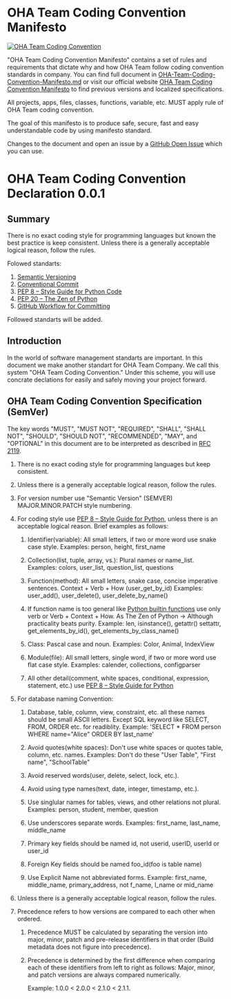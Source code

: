 # OHA Team Coding Convention Manifesto

[![OHA Team Coding Convention](https://img.shields.io/badge/OHA%20Team%20Coding%20Convention-0.1.0-green)](https://github.com/oha-organization/OHA-Team-Coding-Convention-Manifesto/)

"OHA Team Coding Convention Manifesto" contains a set of rules and requirements that dictate why and how OHA Team follow coding convention standards in company. You can find full document in [OHA-Team-Coding-Convention-Manifesto.md](./README.md) or visit our official website [OHA Team Coding Convention Manifesto](https://ohateam.org/coding-convention-manifesto.com) to find previous versions and localized specifications.

All projects, apps, files, classes, functions, variable, etc. MUST apply rule of OHA Team coding convention.

The goal of this manifesto is to produce safe, secure, fast and easy understandable code by using manifesto standard. 

Changes to the document and open an issue by a [GitHub Open Issue](https://github.com/oha-organization/OHA-Team-Coding-Convention-Manifesto/issues) which you can use.


OHA Team Coding Convention Declaration 0.0.1
============================================

Summary
-------

There is no exact coding style for programming languages but known the best practice is keep consistent.
Unless there is a generally acceptable logical reason, follow the rules.

Folowed standarts:

1. [Semantic Versioning](https://semver.org/)
1. [Conventional Commit](https://www.conventionalcommits.org/)
1. [PEP 8 – Style Guide for Python Code](https://peps.python.org/pep-0008/)
1. [PEP 20 – The Zen of Python](https://peps.python.org/pep-0020/)
1. [GitHub Workflow for Committing](https://docs.github.com/en/actions/using-workflows)

Followed standarts will be added.

Introduction
------------

In the world of software management standarts are important.
In this document we make another standart for OHA Team Company.
We call this system "OHA Team Coding Convention." Under this scheme,
you will use concrate declations for easily and safely moving your project forward.

OHA Team Coding Convention Specification (SemVer)
-------------------------------------------------

The key words "MUST", "MUST NOT", "REQUIRED", "SHALL", "SHALL NOT", "SHOULD",
"SHOULD NOT", "RECOMMENDED", "MAY", and "OPTIONAL" in this document are to be
interpreted as described in [RFC 2119](https://tools.ietf.org/html/rfc2119).

1. There is no exact coding style for programming languages but keep consistent.

1. Unless there is a generally acceptable logical reason, follow the rules.

1. For version number use "Semantic Version" (SEMVER) MAJOR.MINOR.PATCH style numbering.

1. For coding style use [PEP 8 – Style Guide for Python](https://peps.python.org/pep-0008/),
unless there is an acceptable logical reason. Brief examples as follows:

      1. Identifier(variable): All small letters, if two or more word use snake case style.
      Examples: person, height, first_name

      1. Collection(list, tuple, array, vs.): Plural names or name_list.
      Examples: colors, user_list, question_list, questions

      1. Function(method): All small letters, snake case, concise imperative sentences.
      Context + Verb + How (user_get_by_id)
      Examples: user_add(), user_delete(), user_delete_by_name()
      
      1. If function name is too general like [Python builtin functions](https://docs.python.org/3/library/functions.html)
      use only verb or Verb + Context + How. As The Zen of Python -> Although practicality beats purity.
      Example: len, isinstance(), getattr() settattr, get_elements_by_id(), get_elements_by_class_name()
      
      1. Class: Pascal case and noun.
      Examples: Color, Animal, IndexView
      
      1. Module(file): All small letters, single word, if two or more word use flat case style.
      Examples: calender, collections, configparser
      
      1. All other detail(comment, white spaces, conditional, expression, statement, etc.) use
      [PEP 8 – Style Guide for Python](https://peps.python.org/pep-0008/)


1. For database naming Convention:

      1. Database, table, column, view, constraint, etc. all these names should be small ASCII letters.
      Except SQL keyword like SELECT, FROM, ORDER etc. for readiblity.
      Example: 'SELECT * FROM person WHERE name="Alice" ORDER BY last_name'
      
      1. Avoid quotes(white spaces): Don't use white spaces or quotes table, column, etc. names.
      Examples: Don't do these "User Table", "First name", "SchoolTable"
      
      1. Avoid reserved words(user, delete, select, lock, etc.).
      
      1. Avoid using type names(text, date, integer, timestamp, etc.).

      1. Use singlular names for tables, views, and other relations not plural.
      Examples: person, student, member, question

      1. Use underscores separate words.
      Examples: first_name, last_name, middle_name
      
      1. Primary key fields should be named id, not userid, userID, userId or user_id
      
      1. Foreign Key fields should be named foo_id(foo is table name)

      1. Use Explicit Name not abbreviated forms.
      Example: first_name, middle_name, primary_address, not f_name, l_name or mid_name
      
      

1. Unless there is a generally acceptable logical reason, follow the rules.

1. Precedence refers to how versions are compared to each other when ordered.

   1. Precedence MUST be calculated by separating the version into major,
      minor, patch and pre-release identifiers in that order (Build metadata
      does not figure into precedence).

   1. Precedence is determined by the first difference when comparing each of
      these identifiers from left to right as follows: Major, minor, and patch
      versions are always compared numerically.

      Example: 1.0.0 < 2.0.0 < 2.1.0 < 2.1.1.
